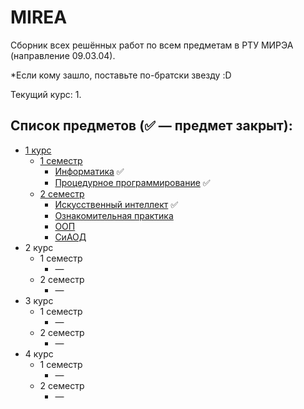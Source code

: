 # MIREA

Сборник всех решённых работ по всем предметам в РТУ МИРЭА (направление 09.03.04).

*Если кому зашло, поставьте по-братски звезду :D

Текущий курс: 1.

## Список предметов (✅ — предмет закрыт):
   - [1 курс](1%20курс)
     - [1 семестр](1%20курс/1%20семестр)
       - [Информатика](1%20курс/1%20семестр/Информатика) ✅
       - [Процедурное программирование](1%20курс/1%20семестр/Процедурное%20программирование) ✅
     - [2 семестр](1%20курс/2%20семестр)
       - [Искусственный интеллект](1%20курс/2%20семестр/Искусственный%20интеллект) ✅
       - [Ознакомительная практика](1%20курс/2%20семестр/Ознакомительная%20практика)
       - [ООП](1%20курс/2%20семестр/ООП)
       - [СиАОД](1%20курс/2%20семестр/СиАОД)
   - 2 курс
      - 1 семестр
        - —
      - 2 семестр
        - —
   - 3 курс
       - 1 семестр
         - —
       - 2 семестр
         - —
   - 4 курс
      - 1 семестр
        - —
      - 2 семестр
        - —
